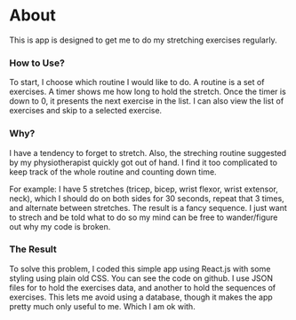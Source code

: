 # About

This is app is designed to get me to do my stretching exercises regularly.

### How to Use?

To start, I choose which routine I would like to do. A routine is a set of exercises. A timer shows me how long to hold the stretch. Once the timer is down to 0, it presents the next exercise in the list. I can also view the list of exercises and skip to a selected exercise.

### Why?

I have a tendency to forget to stretch. Also, the streching routine suggested by my physiotherapist quickly got out of hand. I find it too complicated to keep track of the whole routine and counting down time.

For example: I have 5 stretches (tricep, bicep, wrist flexor, wrist extensor, neck), which I should do on both sides for 30 seconds, repeat that 3 times, and alternate between stretches. The result is a fancy sequence. I just want to strech and be told what to do so my mind can be free to wander/figure out why my code is broken.

### The Result

To solve this problem, I coded this simple app using React.js with some styling using plain old CSS. You can see the code on github. I use JSON files for to hold the exercises data, and another to hold the sequences of exercises. This lets me avoid using a database, though it makes the app pretty much only useful to me. Which I am ok with.
